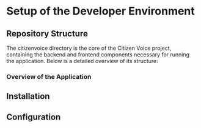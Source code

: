 # Setup of the Developer Environment
## Repository Structure
The citizenvoice directory is the core of the Citizen Voice project, containing the backend and frontend components necessary for running the application. Below is a detailed overview of its structure:

### Overview of the Application



## Installation
## Configuration
